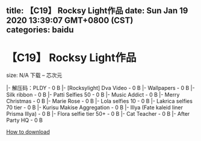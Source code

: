 
title: 【C19】 Rocksy Light作品
date: Sun Jan 19 2020 13:39:07 GMT+0800 (CST)    
categories: baidu
---

# 【C19】 Rocksy Light作品
size: N/A
 下载 – 芯次元
 
|- 解压码：PLDY - 0 B
|- [Rocksylight] Dva Video - 0 B
|- Wallpapers - 0 B
|- Silk ribbon - 0 B
|- Patti Selfies 50 - 0 B
|- Music Addict - 0 B
|- Merry Christmas - 0 B
|- Marie Rose - 0 B
|- Lola selfies 10 - 0 B
|- Lakrica selfies 70 tier - 0 B
|- Kurisu Makise Aggregation - 0 B
|- Illya (Fate kaleid liner Prisma Illya) - 0 B
|- Flora selfie tier 50+ - 0 B
|- Cat Teacher - 0 B
|- After Party HQ - 0 B

[How to download](https://bpcam.bemobtrk.com/go/2ceec3aa-1ca2-46d6-b9ff-aaa5c184517c?jno=4088)